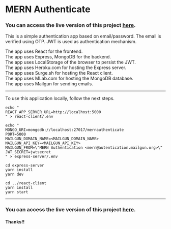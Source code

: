 # MERN Authenticate

### You can access the live version of this project [here](https://mern-authenticate.surge.sh/).  

This is a simple authentication app based on email/password. The email is verified using OTP. JWT is used as authentication mechanism.

The app uses React for the frontend.  
The app uses Express, MongoDB for the backend.  
The app uses LocalStorage of the browser to persist the JWT.  
The app uses Heroku.com for hosting the Express server.  
The app uses Surge.sh for hosting the React client.  
The app uses MLab.com for hosting the MongoDB database.  
The app uses Mailgun for sending emails.

---
To use this application locally, follow the next steps.  

```
echo "
REACT_APP_SERVER_URL=http://localhost:5000
" > react-client/.env  

echo "
MONGO_URI=mongodb://localhost:27017/mernauthenticate
PORT=5000
MAILGUN_DOMAIN_NAME=<MAILGUN_DOMAIN_NAME>
MAILGUN_API_KEY=<MAILGUN_API_KEY>
MAILGUN_FROM=\"MERN Authentication <mern@autentication.mailgun.org>\"
JWT_SECRET=jwtsecret
" > express-server/.env

cd express-server
yarn install
yarn dev

cd ../react-client
yarn install
yarn start
```
---
### You can access the live version of this project [here](https://mern-authenticate.surge.sh/).

#### Thanks!!
